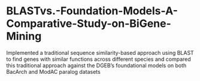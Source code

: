 # BLASTvs.-Foundation-Models-A-Comparative-Study-on-BiGene-Mining
Implemented a traditional sequence similarity-based approach using BLAST to find genes with similar functions across different species and compared this traditional approach against the DGEB’s foundational models on both BacArch and ModAC paralog datasets
